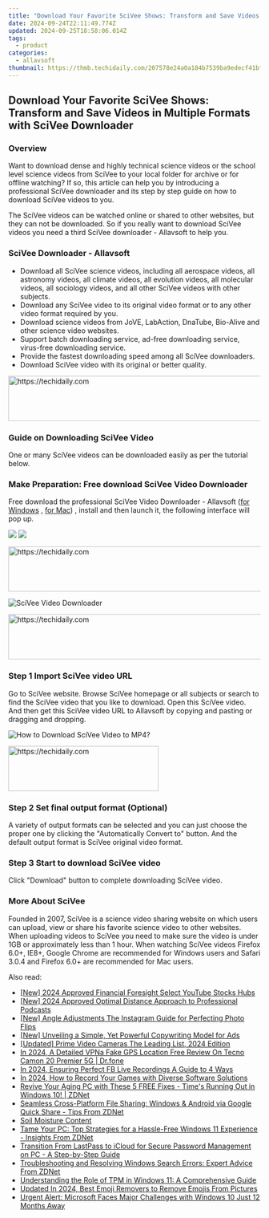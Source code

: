 ```yaml
---
title: "Download Your Favorite SciVee Shows: Transform and Save Videos in Multiple Formats with SciVee Downloader"
date: 2024-09-24T22:11:49.774Z
updated: 2024-09-25T18:58:06.014Z
tags:
  - product
categories:
  - allavsoft
thumbnail: https://thmb.techidaily.com/207578e24a0a184b7539ba9edecf41bf44046bb6668830fc6d1ed96db57dfa6c.png
---
```


## Download Your Favorite SciVee Shows: Transform and Save Videos in Multiple Formats with SciVee Downloader

### Overview

Want to download dense and highly technical science videos or the school level science videos from SciVee to your local folder for archive or for offline watching? If so, this article can help you by introducing a professional SciVee downloader and its step by step guide on how to download SciVee videos to you.

The SciVee videos can be watched online or shared to other websites, but they can not be downloaded. So if you really want to download SciVee videos you need a third SciVee downloader - Allavsoft to help you.

### SciVee Downloader - Allavsoft

* Download all SciVee science videos, including all aerospace videos, all astronomy videos, all climate videos, all evolution videos, all molecular videos, all sociology videos, and all other SciVee videos with other subjects.
* Download any SciVee video to its original video format or to any other video format required by you.
* Download science videos from JoVE, LabAction, DnaTube, Bio-Alive and other science video websites.
* Support batch downloading service, ad-free downloading service, virus-free downloading service.
* Provide the fastest downloading speed among all SciVee downloaders.
* Download SciVee video with its original or better quality.

<!-- affiliate ads begin -->
<a href="https://dhgate.sjv.io/c/5597632/1175223/12108" target="_top" id="1175223">
  <img src="//a.impactradius-go.com/display-ad/12108-1175223" border="0" alt="https://techidaily.com" width="728" height="90"/>
</a>
<img height="0" width="0" src="https://dhgate.sjv.io/i/5597632/1175223/12108" style="position:absolute;visibility:hidden;" border="0" />
<!-- affiliate ads end -->

### Guide on Downloading SciVee Video

One or many SciVee videos can be downloaded easily as per the tutorial below.

### Make Preparation: Free download SciVee Video Downloader

Free download the professional SciVee Video Downloader - Allavsoft ([for Windows](https://tools.techidaily.com/allavsoft/products/) , [for Mac](https://tools.techidaily.com/allavsoft/products/)) , install and then launch it, the following interface will pop up.

[![](https://www.allavsoft.com/how-to/../images/how-to/free-download-win.jpg)](https://tools.techidaily.com/allavsoft/products/) [![](https://www.allavsoft.com/how-to/../images/how-to/free-download-mac.jpg)](https://tools.techidaily.com/allavsoft/products/)

<!-- affiliate ads begin -->
<a href="https://aligracehair.sjv.io/c/5597632/1915810/19272" target="_top" id="1915810">
  <img src="//a.impactradius-go.com/display-ad/19272-1915810" border="0" alt="https://techidaily.com" width="728" height="90"/>
</a>
<img height="0" width="0" src="https://aligracehair.sjv.io/i/5597632/1915810/19272" style="position:absolute;visibility:hidden;" border="0" />
<!-- affiliate ads end -->

![SciVee Video Downloader](https://www.allavsoft.com/how-to/../images/allavsoft/screen-shot-600.jpg)

<!-- affiliate ads begin -->
<a href="https://ephamedtechinc.pxf.io/c/5597632/2130529/26400" target="_top" id="2130529">
  <img src="//a.impactradius-go.com/display-ad/26400-2130529" border="0" alt="https://techidaily.com" width="728" height="90"/>
</a>
<img height="0" width="0" src="https://ephamedtechinc.pxf.io/i/5597632/2130529/26400" style="position:absolute;visibility:hidden;" border="0" />
<!-- affiliate ads end -->

### Step 1 Import SciVee video URL

Go to SciVee website. Browse SciVee homepage or all subjects or search to find the SciVee video that you like to download. Open this SciVee video. And then get this SciVee video URL to Allavsoft by copying and pasting or dragging and dropping.

![How to Download SciVee Video to MP4?](https://www.allavsoft.com/how-to/../images/how-to/download-rtmp-video/download-rtmp-video.jpg)

<!-- affiliate ads begin -->
<a href="https://aligracehair.sjv.io/c/5597632/2036481/19272" target="_top" id="2036481">
  <img src="//a.impactradius-go.com/display-ad/19272-2036481" border="0" alt="https://techidaily.com" width="300" height="90"/>
</a>
<img height="0" width="0" src="https://aligracehair.sjv.io/i/5597632/2036481/19272" style="position:absolute;visibility:hidden;" border="0" />
<!-- affiliate ads end -->

### Step 2 Set final output format (Optional)

A variety of output formats can be selected and you can just choose the proper one by clicking the "Automatically Convert to" button. And the default output format is SciVee original video format.

### Step 3 Start to download SciVee video

Click "Download" button to complete downloading SciVee video.

### More About SciVee

Founded in 2007, SciVee is a science video sharing website on which users can upload, view or share his favorite science video to other websites. When uploading videos to SciVee you need to make sure the video is under 1GB or approximately less than 1 hour. When watching SciVee videos Firefox 6.0+, IE8+, Google Chrome are recommended for Windows users and Safari 3.0.4 and Firefox 6.0+ are recommended for Mac users.

<ins class="adsbygoogle"
     style="display:block"
     data-ad-format="autorelaxed"
     data-ad-client="ca-pub-7571918770474297"
     data-ad-slot="1223367746"></ins>

<ins class="adsbygoogle"
     style="display:block"
     data-ad-client="ca-pub-7571918770474297"
     data-ad-slot="8358498916"
     data-ad-format="auto"
     data-full-width-responsive="true"></ins>

<span class="atpl-alsoreadstyle">Also read:</span>
<div><ul>
<li><a href="https://youtube-blog.techidaily.com/024-approved-financial-foresight-select-youtube-stocks-hubs/"><u>[New] 2024 Approved Financial Foresight Select YouTube Stocks Hubs</u></a></li>
<li><a href="https://digital-screen-recording.techidaily.com/new-2024-approved-optimal-distance-approach-to-professional-podcasts/"><u>[New] 2024 Approved Optimal Distance Approach to Professional Podcasts</u></a></li>
<li><a href="https://instagram-video-files.techidaily.com/new-angle-adjustments-the-instagram-guide-for-perfecting-photo-flips/"><u>[New] Angle Adjustments The Instagram Guide for Perfecting Photo Flips</u></a></li>
<li><a href="https://facebook-clips.techidaily.com/new-unveiling-a-simple-yet-powerful-copywriting-model-for-ads/"><u>[New] Unveiling a Simple, Yet Powerful Copywriting Model for Ads</u></a></li>
<li><a href="https://extra-approaches.techidaily.com/updated-prime-video-cameras-the-leading-list-2024-edition/"><u>[Updated] Prime Video Cameras The Leading List, 2024 Edition</u></a></li>
<li><a href="https://fake-location.techidaily.com/in-2024-a-detailed-vpna-fake-gps-location-free-review-on-tecno-camon-20-premier-5g-drfone-by-drfone-virtual-android/"><u>In 2024, A Detailed VPNa Fake GPS Location Free Review On Tecno Camon 20 Premier 5G | Dr.fone</u></a></li>
<li><a href="https://visual-screen-recording.techidaily.com/in-2024-ensuring-perfect-fb-live-recordings-a-guide-to-4-ways/"><u>In 2024, Ensuring Perfect FB Live Recordings A Guide to 4 Ways</u></a></li>
<li><a href="https://screen-sharing-recording.techidaily.com/in-2024-how-to-record-your-games-with-diverse-software-solutions/"><u>In 2024, How to Record Your Games with Diverse Software Solutions</u></a></li>
<li><a href="https://win-bits.techidaily.com/revive-your-aging-pc-with-these-5-free-fixes-times-running-out-in-windows-10-zdnet/"><u>Revive Your Aging PC with These 5 FREE Fixes - Time's Running Out in Windows 10! | ZDNet</u></a></li>
<li><a href="https://win-bits.techidaily.com/seamless-cross-platform-file-sharing-windows-and-android-via-google-quick-share-tips-from-zdnet/"><u>Seamless Cross-Platform File Sharing: Windows & Android via Google Quick Share - Tips From ZDNet</u></a></li>
<li><a href="https://win-bits.techidaily.com/soil-moisture-content/"><u>Soil Moisture Content</u></a></li>
<li><a href="https://win-bits.techidaily.com/tame-your-pc-top-strategies-for-a-hassle-free-windows-11-experience-insights-from-zdnet/"><u>Tame Your PC: Top Strategies for a Hassle-Free Windows 11 Experience - Insights From ZDNet</u></a></li>
<li><a href="https://win-bits.techidaily.com/transition-from-lastpass-to-icloud-for-secure-password-management-on-pc-a-step-by-step-guide/"><u>Transition From LastPass to iCloud for Secure Password Management on PC - A Step-by-Step Guide</u></a></li>
<li><a href="https://win-bits.techidaily.com/troubleshooting-and-resolving-windows-search-errors-expert-advice-from-zdnet/"><u>Troubleshooting and Resolving Windows Search Errors: Expert Advice From ZDNet</u></a></li>
<li><a href="https://win-bits.techidaily.com/understanding-the-role-of-tpm-in-windows-11-a-comprehensive-guide/"><u>Understanding the Role of TPM in Windows 11: A Comprehensive Guide</u></a></li>
<li><a href="https://meme-emoji.techidaily.com/updated-in-2024-best-emoji-removers-to-remove-emojis-from-pictures/"><u>Updated In 2024, Best Emoji Removers to Remove Emojis From Pictures</u></a></li>
<li><a href="https://win-bits.techidaily.com/urgent-alert-microsoft-faces-major-challenges-with-windows-10-just-12-months-away/"><u>Urgent Alert: Microsoft Faces Major Challenges with Windows 10 Just 12 Months Away</u></a></li>
</ul></div>

